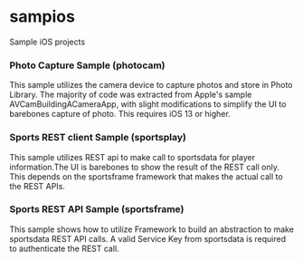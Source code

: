 # sampios
Sample iOS projects

### Photo Capture Sample (photocam)
This sample utilizes the camera device to capture photos and store in Photo Library.  The majority of code was extracted from Apple's sample AVCamBuildingACameraApp, with slight modifications to simplify the UI to barebones capture of photo.  This requires iOS 13 or higher.

### Sports REST client Sample (sportsplay)
This sample utilizes REST api to make call to sportsdata for player information.The UI is barebones to show the result of the REST call only.  This depends on the sportsframe framework that makes the actual call to the REST APIs.

### Sports REST API Sample (sportsframe)
This sample shows how to utilize Framework to build an abstraction to make sportsdata REST API calls.  A valid Service Key from sportsdata is required to authenticate the REST call.

